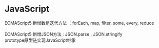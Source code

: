 JavaScript
==========

ECMAScript5 新增数组迭代方法 ：forEach, map, filter, some, every, reduce          
</br>
ECMAScript5 新增JSON方法 : JSON.parse , JSON.stringify
</br>
prototype原型链实现JavaScript继承
